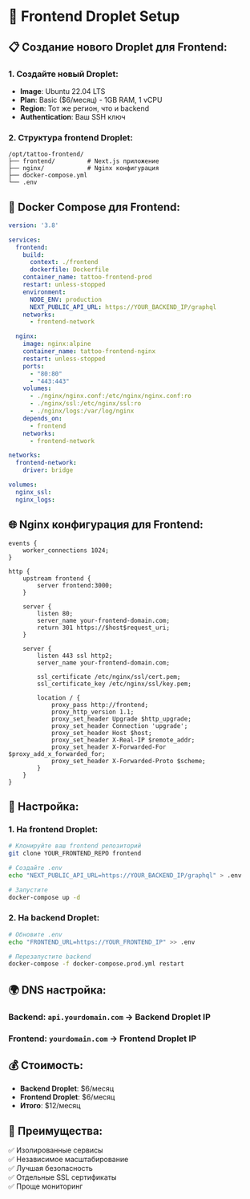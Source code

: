 # 🎨 Frontend Droplet Setup

## 📋 Создание нового Droplet для Frontend:

### **1. Создайте новый Droplet:**
- **Image**: Ubuntu 22.04 LTS
- **Plan**: Basic ($6/месяц) - 1GB RAM, 1 vCPU
- **Region**: Тот же регион, что и backend
- **Authentication**: Ваш SSH ключ

### **2. Структура frontend Droplet:**
```
/opt/tattoo-frontend/
├── frontend/         # Next.js приложение
├── nginx/            # Nginx конфигурация
├── docker-compose.yml
└── .env
```

## 🐳 Docker Compose для Frontend:

```yaml
version: '3.8'

services:
  frontend:
    build:
      context: ./frontend
      dockerfile: Dockerfile
    container_name: tattoo-frontend-prod
    restart: unless-stopped
    environment:
      NODE_ENV: production
      NEXT_PUBLIC_API_URL: https://YOUR_BACKEND_IP/graphql
    networks:
      - frontend-network

  nginx:
    image: nginx:alpine
    container_name: tattoo-frontend-nginx
    restart: unless-stopped
    ports:
      - "80:80"
      - "443:443"
    volumes:
      - ./nginx/nginx.conf:/etc/nginx/nginx.conf:ro
      - ./nginx/ssl:/etc/nginx/ssl:ro
      - ./nginx/logs:/var/log/nginx
    depends_on:
      - frontend
    networks:
      - frontend-network

networks:
  frontend-network:
    driver: bridge

volumes:
  nginx_ssl:
  nginx_logs:
```

## 🌐 Nginx конфигурация для Frontend:

```nginx
events {
    worker_connections 1024;
}

http {
    upstream frontend {
        server frontend:3000;
    }

    server {
        listen 80;
        server_name your-frontend-domain.com;
        return 301 https://$host$request_uri;
    }

    server {
        listen 443 ssl http2;
        server_name your-frontend-domain.com;

        ssl_certificate /etc/nginx/ssl/cert.pem;
        ssl_certificate_key /etc/nginx/ssl/key.pem;

        location / {
            proxy_pass http://frontend;
            proxy_http_version 1.1;
            proxy_set_header Upgrade $http_upgrade;
            proxy_set_header Connection 'upgrade';
            proxy_set_header Host $host;
            proxy_set_header X-Real-IP $remote_addr;
            proxy_set_header X-Forwarded-For $proxy_add_x_forwarded_for;
            proxy_set_header X-Forwarded-Proto $scheme;
        }
    }
}
```

## 🔧 Настройка:

### **1. На frontend Droplet:**
```bash
# Клонируйте ваш frontend репозиторий
git clone YOUR_FRONTEND_REPO frontend

# Создайте .env
echo "NEXT_PUBLIC_API_URL=https://YOUR_BACKEND_IP/graphql" > .env

# Запустите
docker-compose up -d
```

### **2. На backend Droplet:**
```bash
# Обновите .env
echo "FRONTEND_URL=https://YOUR_FRONTEND_IP" >> .env

# Перезапустите backend
docker-compose -f docker-compose.prod.yml restart
```

## 🌍 DNS настройка:

### **Backend**: `api.yourdomain.com` → Backend Droplet IP
### **Frontend**: `yourdomain.com` → Frontend Droplet IP

## 💰 Стоимость:
- **Backend Droplet**: $6/месяц
- **Frontend Droplet**: $6/месяц
- **Итого**: $12/месяц

## 🚀 Преимущества:
✅ Изолированные сервисы  
✅ Независимое масштабирование  
✅ Лучшая безопасность  
✅ Отдельные SSL сертификаты  
✅ Проще мониторинг
